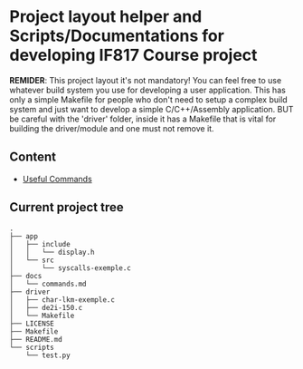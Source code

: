 # Project layout helper and Scripts/Documentations for developing IF817 Course project

**REMIDER**: This project layout it's not mandatory! You can feel free to use whatever build system you use for developing a user application. This has only a simple Makefile for people who don't need to setup a complex build system and just want to develop a simple C/C++/Assembly application. BUT be careful with the 'driver' folder, inside it has a Makefile that is vital for building the driver/module and one must not remove it.

## Content
 - [Useful Commands](docs/commands.md)

## Current project tree

	.
	├── app
	│   ├── include
	│   │   └── display.h
	│   └── src
	│       └── syscalls-exemple.c
	├── docs
	│   └── commands.md
	├── driver
	│   ├── char-lkm-exemple.c
	│   ├── de2i-150.c
	│   └── Makefile
	├── LICENSE
	├── Makefile
	├── README.md
	└── scripts
	    └── test.py

